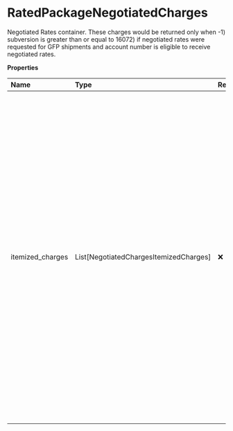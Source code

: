 # RatedPackageNegotiatedCharges

Negotiated Rates container. These charges would be returned only when -1) subversion is greater than or equal to 16072) if negotiated rates were requested for GFP shipments and account number is eligible to receive negotiated rates.

**Properties**

| Name             | Type                                   | Required | Description                                                                                                                                                                                                                                                                                                                                                                        |
| :--------------- | :------------------------------------- | :------- | :--------------------------------------------------------------------------------------------------------------------------------------------------------------------------------------------------------------------------------------------------------------------------------------------------------------------------------------------------------------------------------- |
| itemized_charges | List[NegotiatedChargesItemizedCharges] | ❌       | Negotiated Itemized Accessorial and Sur Charges. These charges would be returned only when subversion is greater than or equal to 1607. **NOTE:** For versions >= v2403, this element will always be returned as an array. For requests using versions < v2403, this element will be returned as an array if there is more than one object and a single object if there is only 1. |

<!-- This file was generated by liblab | https://liblab.com/ -->
